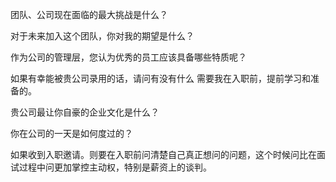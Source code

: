 团队、公司现在面临的最大挑战是什么？

对于未来加入这个团队，你对我的期望是什么？

作为公司的管理层，您认为优秀的员工应该具备哪些特质呢？

如果有幸能被贵公司录用的话，请问有没有什么 需要我在入职前，提前学习和准备的。

贵公司最让你自豪的企业文化是什么？

你在公司的一天是如何度过的？

如果收到入职邀请。则要在入职前问清楚自己真正想问的问题，这个时候问比在面试过程中问更加掌控主动权，特别是薪资上的谈判。
